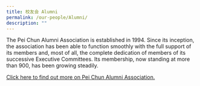 ```yaml
---
title: 校友会 Alumni
permalink: /our-people/Alumni/
description: ""
---
```

The Pei Chun Alumni Association is established in 1994. Since its inception, the association has been able to function smoothly with the full support of its members and, most of all, the complete dedication of members of its successive Executive Committees. Its membership, now standing at more than 900, has been growing steadily.

[Click here to find out more on Pei Chun Alumni Association. ](https://www.peichunalumni.sg/)